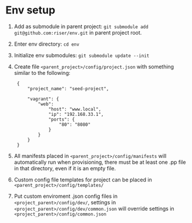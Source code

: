 Env setup
===================
1. Add as submodule in parent project:  `git submodule add git@github.com:riser/env.git` in parent project root.
2. Enter env directory: `cd env`
3. Initialize env submodules: `git submodule update --init`
4. Create file `<parent_project>/config/project.json` with something similar to the following:

        {
            "project_name": "seed-project",

            "vagrant": {
                "web": 
                    "host": "www.local",
                    "ip": "192.168.33.1",
                    "ports": {
                        "80": "8080"
                    }
                }
            }
        }
    
5. All manifests placed in `<parent_project>/config/manifests` will automatically run when provisioning, there must be at least one .pp file in that directory, even if it is an empty file.
6. Custom config file templates for project can be placed in `<parent_project>/config/templates/`
7. Put custom enviroment .json config files in `<project_parent>/config/dev/`, settings in `<project_parent>/config/dev/common.json` will override settings in `<project_parent>/config/common.json`
